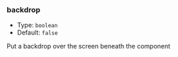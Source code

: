 ### backdrop

* Type: `boolean`
* Default: `false`

Put a backdrop over the screen beneath the component